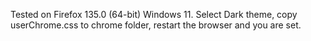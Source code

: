 Tested on Firefox 135.0 (64-bit) Windows 11.
Select Dark theme, copy userChrome.css to chrome folder, restart the browser and you are set.
